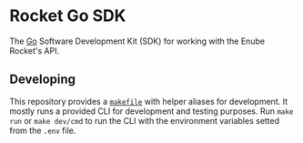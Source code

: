 
# Rocket Go SDK

The [Go](https://go.dev) Software Development Kit (SDK) for working with the Enube Rocket's API.

## Developing

This repository provides a [`makefile`](./makefile) with helper aliases for development.
It mostly runs a provided CLI for development and testing purposes. Run `make run` or
`make dev/cmd` to run the CLI with the environment variables setted from the `.env` file.
